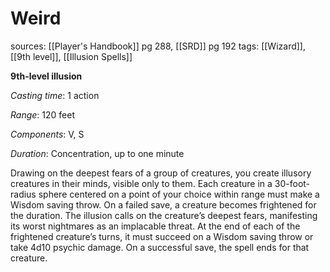 # Weird
sources: [[Player's Handbook]] pg 288, [[SRD]] pg 192
tags: [[Wizard]], [[9th level]], [[Illusion Spells]]

**9th-level illusion**

*Casting time*: 1 action

*Range*: 120 feet

*Components*: V, S

*Duration*: Concentration, up to one minute

Drawing on the deepest fears of a group of creatures, you create illusory creatures in their minds, visible only to them. Each creature in a 30-foot-radius sphere centered on a point of your choice within range must make a Wisdom saving throw. On a failed save, a creature becomes frightened for the duration. The illusion calls on the creature’s deepest fears, manifesting its worst nightmares as an implacable threat. At the end of each of the frightened creature’s turns, it must succeed on a Wisdom saving throw or take 4d10 psychic damage. On a successful save, the spell ends for that creature.
